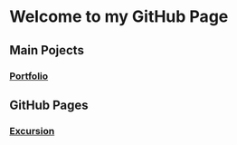 # Welcome to my GitHub Page

## Main Pojects

### [Portfolio](https://developer.marcelleteri.com)

## GitHub Pages

### [Excursion](https://blackbeltwebdev.github.io/portfolio/travels) 
